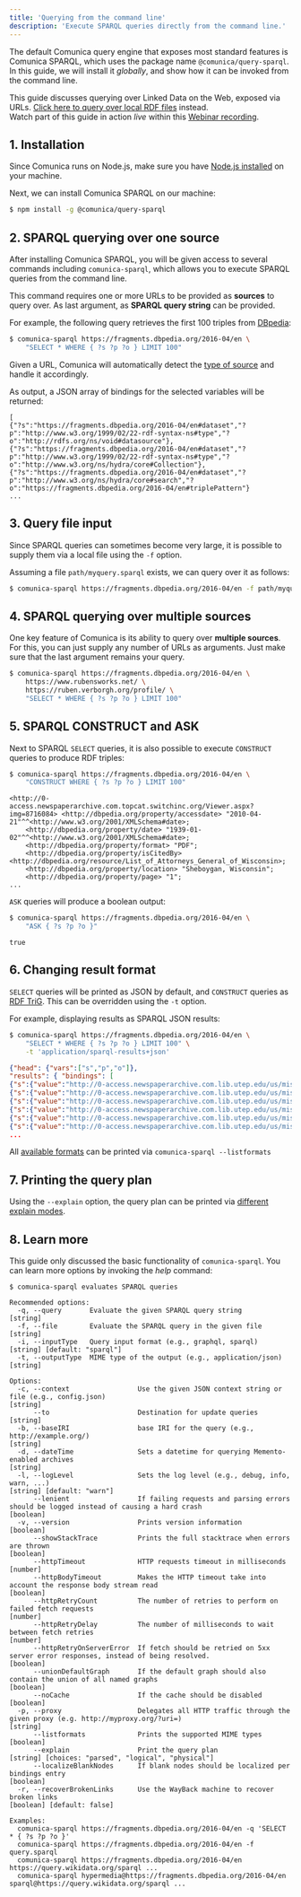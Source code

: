 ```yaml
---
title: 'Querying from the command line'
description: 'Execute SPARQL queries directly from the command line.'
---
```


The default Comunica query engine that exposes most standard features is Comunica SPARQL,
which uses the package name `@comunica/query-sparql`.
In this guide, we will install it _globally_, and show how it can be invoked from the command line.

<div class="note">
This guide discusses querying over Linked Data on the Web, exposed via URLs.
<a href="/docs/query/getting_started/query_cli_file/">Click here to query over local RDF files</a> instead.
</div>

<div class="video">
Watch part of this guide in action <em>live</em> within this <a href="https://youtu.be/ydpdziVNw1k?t=671">Webinar recording</a>.
</div>

## 1. Installation

Since Comunica runs on Node.js, make sure you have [Node.js installed](https://nodejs.org/en/) on your machine.

Next, we can install Comunica SPARQL on our machine:
```bash
$ npm install -g @comunica/query-sparql
```

## 2. SPARQL querying over one source

After installing Comunica SPARQL, you will be given access to several commands including `comunica-sparql`,
which allows you to execute SPARQL queries from the command line.

This command requires one or more URLs to be provided as **sources** to query over.
As last argument, as **SPARQL query string** can be provided.

For example, the following query retrieves the first 100 triples from [DBpedia](https://fragments.dbpedia.org/2016-04/en):
```bash
$ comunica-sparql https://fragments.dbpedia.org/2016-04/en \
    "SELECT * WHERE { ?s ?p ?o } LIMIT 100"
```

<div class="note">
Given a URL, Comunica will automatically detect the <a href="/docs/query/advanced/source_types/">type of source</a> and handle it accordingly.
</div>

As output, a JSON array of bindings for the selected variables will be returned:
```
[
{"?s":"https://fragments.dbpedia.org/2016-04/en#dataset","?p":"http://www.w3.org/1999/02/22-rdf-syntax-ns#type","?o":"http://rdfs.org/ns/void#datasource"},
{"?s":"https://fragments.dbpedia.org/2016-04/en#dataset","?p":"http://www.w3.org/1999/02/22-rdf-syntax-ns#type","?o":"http://www.w3.org/ns/hydra/core#Collection"},
{"?s":"https://fragments.dbpedia.org/2016-04/en#dataset","?p":"http://www.w3.org/ns/hydra/core#search","?o":"https://fragments.dbpedia.org/2016-04/en#triplePattern"}
...
``` 

## 3. Query file input

Since SPARQL queries can sometimes become very large, it is possible to supply them via a local file using the `-f` option.

Assuming a file `path/myquery.sparql` exists, we can query over it as follows:

```bash
$ comunica-sparql https://fragments.dbpedia.org/2016-04/en -f path/myquery.sparql
```

## 4. SPARQL querying over multiple sources

One key feature of Comunica is its ability to query over **multiple sources**.
For this, you can just supply any number of URLs as arguments.
Just make sure that the last argument remains your query.

```bash
$ comunica-sparql https://fragments.dbpedia.org/2016-04/en \
    https://www.rubensworks.net/ \
    https://ruben.verborgh.org/profile/ \
    "SELECT * WHERE { ?s ?p ?o } LIMIT 100"
```

## 5. SPARQL CONSTRUCT and ASK

Next to SPARQL `SELECT` queries,
it is also possible to execute `CONSTRUCT` queries to produce RDF triples:
```bash
$ comunica-sparql https://fragments.dbpedia.org/2016-04/en \
    "CONSTRUCT WHERE { ?s ?p ?o } LIMIT 100"
```
```text
<http://0-access.newspaperarchive.com.topcat.switchinc.org/Viewer.aspx?img=8716084> <http://dbpedia.org/property/accessdate> "2010-04-21"^^<http://www.w3.org/2001/XMLSchema#date>;
    <http://dbpedia.org/property/date> "1939-01-02"^^<http://www.w3.org/2001/XMLSchema#date>;
    <http://dbpedia.org/property/format> "PDF";
    <http://dbpedia.org/property/isCitedBy> <http://dbpedia.org/resource/List_of_Attorneys_General_of_Wisconsin>;
    <http://dbpedia.org/property/location> "Sheboygan, Wisconsin";
    <http://dbpedia.org/property/page> "1";
...
```

`ASK` queries will produce a boolean output:
```bash
$ comunica-sparql https://fragments.dbpedia.org/2016-04/en \
    "ASK { ?s ?p ?o }"
```
```
true
```

## 6. Changing result format

`SELECT` queries will be printed as JSON by default, and `CONSTRUCT` queries as [RDF TriG](https://www.w3.org/TR/trig/).
This can be overridden using the `-t` option.

For example, displaying results as SPARQL JSON results:
```bash
$ comunica-sparql https://fragments.dbpedia.org/2016-04/en \
    "SELECT * WHERE { ?s ?p ?o } LIMIT 100" \
    -t 'application/sparql-results+json'
```
```json
{"head": {"vars":["s","p","o"]},
"results": { "bindings": [
{"s":{"value":"http://0-access.newspaperarchive.com.lib.utep.edu/us/mississippi/biloxi/biloxi-daily-herald/1899/05-06/page-6?tag=tierce+wine&rtserp=tags/tierce-wine?page=2","type":"uri"},"p":{"value":"http://dbpedia.org/property/date","type":"uri"},"o":{"value":"1899-05-06","type":"literal","datatype":"http://www.w3.org/2001/XMLSchema#date"}},
{"s":{"value":"http://0-access.newspaperarchive.com.lib.utep.edu/us/mississippi/biloxi/biloxi-daily-herald/1899/05-06/page-6?tag=tierce+wine&rtserp=tags/tierce-wine?page=2","type":"uri"},"p":{"value":"http://dbpedia.org/property/isCitedBy","type":"uri"},"o":{"value":"http://dbpedia.org/resource/Tierce_(unit)","type":"uri"}},
{"s":{"value":"http://0-access.newspaperarchive.com.lib.utep.edu/us/mississippi/biloxi/biloxi-daily-herald/1899/05-06/page-6?tag=tierce+wine&rtserp=tags/tierce-wine?page=2","type":"uri"},"p":{"value":"http://dbpedia.org/property/newspaper","type":"uri"},"o":{"value":"Biloxi Daily Herald","type":"literal"}},
{"s":{"value":"http://0-access.newspaperarchive.com.lib.utep.edu/us/mississippi/biloxi/biloxi-daily-herald/1899/05-06/page-6?tag=tierce+wine&rtserp=tags/tierce-wine?page=2","type":"uri"},"p":{"value":"http://dbpedia.org/property/page","type":"uri"},"o":{"value":"6","type":"literal"}},
{"s":{"value":"http://0-access.newspaperarchive.com.lib.utep.edu/us/mississippi/biloxi/biloxi-daily-herald/1899/05-06/page-6?tag=tierce+wine&rtserp=tags/tierce-wine?page=2","type":"uri"},"p":{"value":"http://dbpedia.org/property/title","type":"uri"},"o":{"value":"A New System of Weights and Measures","type":"literal"}},
{"s":{"value":"http://0-access.newspaperarchive.com.lib.utep.edu/us/mississippi/biloxi/biloxi-daily-herald/1899/05-06/page-6?tag=tierce+wine&rtserp=tags/tierce-wine?page=2","type":"uri"},"p":{"value":"http://dbpedia.org/property/url","type":"uri"},"o":{"value":"http://0-access.newspaperarchive.com.lib.utep.edu/us/mississippi/biloxi/biloxi-daily-herald/1899/05-06/page-6?tag=tierce+wine&rtserp=tags/tierce-wine?page=2","type":"uri"}},
...
``` 

<div class="note">
All <a href="/docs/query/advanced/result_formats/">available formats</a> can be printed via <code>comunica-sparql --listformats</code>
</div>

## 7. Printing the query plan

Using the `--explain` option, the query plan can be printed via [different explain modes](/docs/query/advanced/explain/).

## 8. Learn more

This guide only discussed the basic functionality of `comunica-sparql`.
You can learn more options by invoking the _help_ command:
```text
$ comunica-sparql evaluates SPARQL queries

Recommended options:
  -q, --query       Evaluate the given SPARQL query string                                                                                              [string]
  -f, --file        Evaluate the SPARQL query in the given file                                                                                         [string]
  -i, --inputType   Query input format (e.g., graphql, sparql)                                                                      [string] [default: "sparql"]
  -t, --outputType  MIME type of the output (e.g., application/json)                                                                                    [string]

Options:
  -c, --context                 Use the given JSON context string or file (e.g., config.json)                                                           [string]
      --to                      Destination for update queries                                                                                          [string]
  -b, --baseIRI                 base IRI for the query (e.g., http://example.org/)                                                                      [string]
  -d, --dateTime                Sets a datetime for querying Memento-enabled archives                                                                   [string]
  -l, --logLevel                Sets the log level (e.g., debug, info, warn, ...)                                                     [string] [default: "warn"]
      --lenient                 If failing requests and parsing errors should be logged instead of causing a hard crash                                [boolean]
  -v, --version                 Prints version information                                                                                             [boolean]
      --showStackTrace          Prints the full stacktrace when errors are thrown                                                                      [boolean]
      --httpTimeout             HTTP requests timeout in milliseconds                                                                                   [number]
      --httpBodyTimeout         Makes the HTTP timeout take into account the response body stream read                                                 [boolean]
      --httpRetryCount          The number of retries to perform on failed fetch requests                                                               [number]
      --httpRetryDelay          The number of milliseconds to wait between fetch retries                                                                [number]
      --httpRetryOnServerError  If fetch should be retried on 5xx server error responses, instead of being resolved.                                   [boolean]
      --unionDefaultGraph       If the default graph should also contain the union of all named graphs                                                 [boolean]
      --noCache                 If the cache should be disabled                                                                                        [boolean]
  -p, --proxy                   Delegates all HTTP traffic through the given proxy (e.g. http://myproxy.org/?uri=)                                      [string]
      --listformats             Prints the supported MIME types                                                                                        [boolean]
      --explain                 Print the query plan                                                         [string] [choices: "parsed", "logical", "physical"]
      --localizeBlankNodes      If blank nodes should be localized per bindings entry                                                                  [boolean]
  -r, --recoverBrokenLinks      Use the WayBack machine to recover broken links                                                       [boolean] [default: false]

Examples:
  comunica-sparql https://fragments.dbpedia.org/2016-04/en -q 'SELECT * { ?s ?p ?o }'
  comunica-sparql https://fragments.dbpedia.org/2016-04/en -f query.sparql
  comunica-sparql https://fragments.dbpedia.org/2016-04/en https://query.wikidata.org/sparql ...
  comunica-sparql hypermedia@https://fragments.dbpedia.org/2016-04/en sparql@https://query.wikidata.org/sparql ...
```
